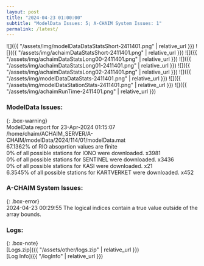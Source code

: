 ```yaml
---
layout: post
title: "2024-04-23 01:00:00"
subtitle: "ModelData Issues: 5; A-CHAIM System Issues: 1"
permalink: /latest/
---
```


![]({{ "/assets/img/modelDataDataStatsShort-2411401.png" | relative_url }})
![]({{ "/assets/img/achaimDataStatsShort-2411401.png" | relative_url }})
![]({{ "/assets/img/achaimDataStatsLong00-2411401.png" | relative_url }})
![]({{ "/assets/img/achaimDataStatsLong01-2411401.png" | relative_url }})
![]({{ "/assets/img/achaimDataStatsLong02-2411401.png" | relative_url }})
![]({{ "/assets/img/modelDataDataStats-2411401.png" | relative_url }})
![]({{ "/assets/img/modelDataStationStats-2411401.png" | relative_url }})
![]({{ "/assets/img/achaimRunTime-2411401.png" | relative_url }})


### ModelData Issues:  
  
{: .box-warning}  
 ModelData report for 23-Apr-2024 01:15:07   
 /home/chaim/ACHAIM_SERVER/A-CHAIM/modelData/2024/114/01/modelData.mat   
 67.1362% of RIO absoprtion values are finite   
 0% of all possible stations for IONO were downloaded. x3981   
 0% of all possible stations for SENTINEL were downloaded. x3436   
 0% of all possible stations for KASI were downloaded. x21   
 6.3545% of all possible stations for KARTVERKET were downloaded. x452   
  
### A-CHAIM System Issues:  
  
{: .box-error}  
2024-04-23 00:29:55 The logical indices contain a true value outside of the array bounds.  

### Logs:  
  
{: .box-note}  
[Logs.zip]({{ "/assets/other/logs.zip" | relative_url }})  
[Log Info]({{ "/logInfo" | relative_url }})  

